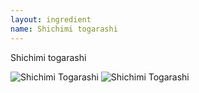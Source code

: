 ```yaml
---
layout: ingredient
name: Shichimi togarashi
---
```


Shichimi togarashi

![Shichimi Togarashi](/JapaneseCookbook/assets/images/ingredients/shichimi-togarashi-1.jpg)
![Shichimi Togarashi](/JapaneseCookbook/assets/images/ingredients/shichimi-togarashi-2.jpg)

